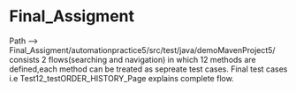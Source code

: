 # Final_Assigment
Path --> Final_Assigment/automationpractice5/src/test/java/demoMavenProject5/   consists 2 flows(searching and navigation) in which 12 methods are defined,each method can be treated as sepreate test cases. Final test cases i.e Test12_testORDER_HISTORY_Page explains complete flow.
